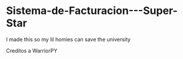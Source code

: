 # Sistema-de-Facturacion---Super-Star
I made this so my lil homies can save the university

Creditos a WarriorPY
